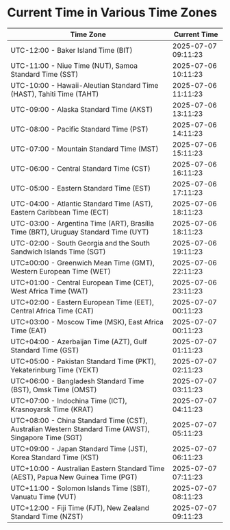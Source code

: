 # Current Time in Various Time Zones

| Time Zone | Current Time |
|-----------|--------------|
| UTC-12:00 - Baker Island Time (BIT) | 2025-07-07 09:11:23 |
| UTC-11:00 - Niue Time (NUT), Samoa Standard Time (SST) | 2025-07-06 10:11:23 |
| UTC-10:00 - Hawaii-Aleutian Standard Time (HAST), Tahiti Time (TAHT) | 2025-07-06 11:11:23 |
| UTC-09:00 - Alaska Standard Time (AKST) | 2025-07-06 13:11:23 |
| UTC-08:00 - Pacific Standard Time (PST) | 2025-07-06 14:11:23 |
| UTC-07:00 - Mountain Standard Time (MST) | 2025-07-06 15:11:23 |
| UTC-06:00 - Central Standard Time (CST) | 2025-07-06 16:11:23 |
| UTC-05:00 - Eastern Standard Time (EST) | 2025-07-06 17:11:23 |
| UTC-04:00 - Atlantic Standard Time (AST), Eastern Caribbean Time (ECT) | 2025-07-06 18:11:23 |
| UTC-03:00 - Argentina Time (ART), Brasília Time (BRT), Uruguay Standard Time (UYT) | 2025-07-06 18:11:23 |
| UTC-02:00 - South Georgia and the South Sandwich Islands Time (SGT) | 2025-07-06 19:11:23 |
| UTC±00:00 - Greenwich Mean Time (GMT), Western European Time (WET) | 2025-07-06 22:11:23 |
| UTC+01:00 - Central European Time (CET), West Africa Time (WAT) | 2025-07-06 23:11:23 |
| UTC+02:00 - Eastern European Time (EET), Central Africa Time (CAT) | 2025-07-07 00:11:23 |
| UTC+03:00 - Moscow Time (MSK), East Africa Time (EAT) | 2025-07-07 00:11:23 |
| UTC+04:00 - Azerbaijan Time (AZT), Gulf Standard Time (GST) | 2025-07-07 01:11:23 |
| UTC+05:00 - Pakistan Standard Time (PKT), Yekaterinburg Time (YEKT) | 2025-07-07 02:11:23 |
| UTC+06:00 - Bangladesh Standard Time (BST), Omsk Time (OMST) | 2025-07-07 03:11:23 |
| UTC+07:00 - Indochina Time (ICT), Krasnoyarsk Time (KRAT) | 2025-07-07 04:11:23 |
| UTC+08:00 - China Standard Time (CST), Australian Western Standard Time (AWST), Singapore Time (SGT) | 2025-07-07 05:11:23 |
| UTC+09:00 - Japan Standard Time (JST), Korea Standard Time (KST) | 2025-07-07 06:11:23 |
| UTC+10:00 - Australian Eastern Standard Time (AEST), Papua New Guinea Time (PGT) | 2025-07-07 07:11:23 |
| UTC+11:00 - Solomon Islands Time (SBT), Vanuatu Time (VUT) | 2025-07-07 08:11:23 |
| UTC+12:00 - Fiji Time (FJT), New Zealand Standard Time (NZST) | 2025-07-07 09:11:23 |
